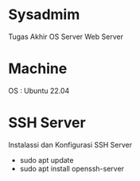 # Sysadmim
 Tugas Akhir OS Server Web Server
# Machine
OS : Ubuntu 22.04
# SSH Server
Instalassi dan Konfigurasi SSH Server
- sudo apt update
- sudo apt install openssh-server


